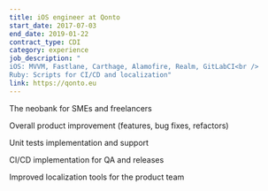 ```yaml
---
title: iOS engineer at Qonto
start_date: 2017-07-03
end_date: 2019-01-22
contract_type: CDI
category: experience
job_description: "
iOS: MVVM, Fastlane, Carthage, Alamofire, Realm, GitLabCI<br />
Ruby: Scripts for CI/CD and localization"
link: https://qonto.eu
---
```


<p>The neobank for SMEs and freelancers</p>
<p>Overall product improvement (features, bug fixes, refactors)</p>
<p>Unit tests implementation and support</p>
<p>CI/CD implementation for QA and releases</p>
<p>Improved localization tools for the product team</p>
